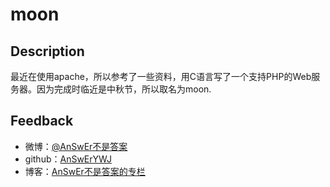 # moon
## Description
最近在使用apache，所以参考了一些资料，用C语言写了一个支持PHP的Web服务器。因为完成时临近是中秋节，所以取名为moon.  

## Feedback
- 微博：[@AnSwEr不是答案](http://weibo.com/1783591593)
- github：[AnSwErYWJ](https://github.com/AnSwErYWJ)
- 博客：[AnSwEr不是答案的专栏](http://blog.csdn.net/u011192270)
